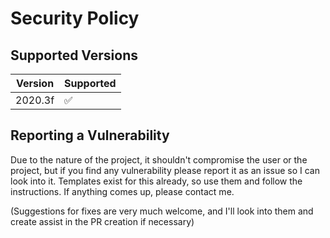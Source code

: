 # Security Policy

## Supported Versions

| Version | Supported          |
| ------- | ------------------ |
| 2020.3f   | :white_check_mark: |

## Reporting a Vulnerability

Due to the nature of the project, it shouldn't compromise the user or the project, but if you find any vulnerability 
please report it as an issue so I can look into it. Templates exist for this already, so use them and follow
the instructions. If anything comes up, please contact me.

(Suggestions for fixes are very much welcome, and I'll look into them and create assist in the PR creation if necessary)
